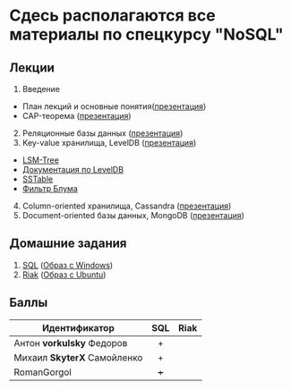 # Сдесь располагаются все материалы по спецкурсу "NoSQL"

## Лекции
1. Введение
 * План лекций и основные понятия([презентация](https://s3-eu-west-1.amazonaws.com/nosql-course/presentations/Введение.pdf))
 * CAP-теорема ([презентация](https://s3-eu-west-1.amazonaws.com/nosql-course/presentations/CAP.pdf))
2. Реляционные базы данных ([презентация](https://s3-eu-west-1.amazonaws.com/nosql-course/presentations/SQL.pdf))
3. Key-value хранилища, LevelDB ([презентация](https://s3-eu-west-1.amazonaws.com/nosql-course/presentations/levelDB.pdf))
 * [LSM-Tree](http://nosqlsummer.org/paper/lsm-tree)
 * [Документация по LevelDB](http://leveldb.googlecode.com/svn/trunk/doc/impl.html)
 * [SSTable](http://www.igvita.com/2012/02/06/sstable-and-log-structured-storage-leveldb/)
 * [Фильтр Блума](http://ru.wikipedia.org/wiki/Фильтр_Блума)
4. Column-oriented хранилища, Cassandra ([презентация](https://s3-eu-west-1.amazonaws.com/nosql-course/presentations/cassandra.pdf))
5. Document-oriented базы данных, MongoDB ([презентация](https://s3-eu-west-1.amazonaws.com/nosql-course/presentations/MongoDB.pdf))

## Домашние задания
1. [SQL](https://s3-eu-west-1.amazonaws.com/nosql-course/hw/SQL.pdf) ([Образ с Windows](https://drive.google.com/folderview?id=0BxzEa1Urn3HPOVBlMTMwME9FZ1k&usp=sharing))
2. [Riak](https://s3-eu-west-1.amazonaws.com/nosql-course/hw/Riak.pdf) ([Образ с Ubuntu](https://s3-eu-west-1.amazonaws.com/nosql-course/hw/Ubuntu+Server.ova))

## Баллы
| Идентификатор                    | SQL | Riak |
|----------------------------------|:---:|------|
| Антон **vorkulsky** Федоров      |  +  |      |
| Михаил **SkyterX** Самойленко    |  +  |      |
| RomanGorgol                      |~~+~~|      |
